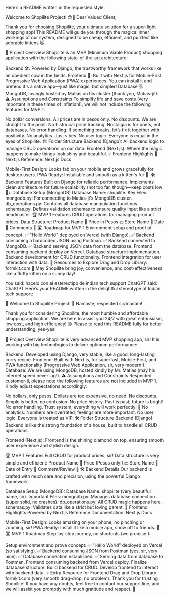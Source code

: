 Here’s a README written in the requested style:

Welcome to Shopilite Project! 😊🐾
Dear Valued Client,

Thank you for choosing Shopilite, your ultimate solution for a super-light shopping app! This README will guide you through the magical inner workings of our system, designed to be cheap, efficient, and purrfect like adorable kittens 🐱.

🌟 Project Overview
Shopilite is an MVP (Minimum Viable Product) shopping application with the following state-of-the-art architecture:

Backend 🛠️: Powered by Django, the trustworthy framework that works like an obedient cow in the fields.
Frontend 🎨: Built with Next.js for Mobile-First Progressive Web Application (PWA) experiences. You can install it and pretend it's a native app—just like magic, but simpler!
Database 🗄️: MongoDB, lovingly hosted by Matias on his cluster (thank you, Matias-ji!).
⚠️ Assumptions and Constraints
To simplify life and save costs (very important in these times of inflation!), we will not include the following features for MVP 1:

No dollar conversions. All prices are in pesos only.
No discounts. We are straight to the point.
No historical price tracking. Nostalgia is for poets, not databases.
No error handling. If something breaks, let’s fix it together with positivity.
No analytics. Just vibes.
No user logic. Everyone is equal in the eyes of Shopilite.
🏗️ Folder Structure
Backend (Django): All backend logic to manage CRUD operations on our data.
Frontend (Next.js): Where the magic happens to make things look shiny and beautiful.
💡 Frontend Highlights
🦄 Next.js
Reference: Next.js Docs

Mobile-First Design: Looks fab on your mobile and grows gracefully for desktop users.
PWA Ready: Installable and smooth as a kitten's fur 🐾.
🛠️ Backend Features
Built on Django for reliable performance.
Implements clean architecture for future scalability (not too far, though—keep costs low 🤑).
Database Setup (MongoDB)
Database Name: shopilite.
Key Files:
mongodb.py: For connecting to Matias-ji's MongoDB cluster.
db_operations.py: Contains all database manipulation functions.
schemas.py: Defines validation schemas to ensure quality input like a strict headmaster.
🏆 MVP 1 Features
CRUD operations for managing product prices.
Data Structure:
Product Name 🛒
Price in Pesos 💵
Store Name 🏬
Date 📅
Comments 💬
🛣️ Roadmap for MVP 1
Environment setup and proof of concept.
✅ "Hello World" deployed on Vercel (with Django).
✅ Backend consuming a hardcoded JSON using Postman.
✅ Backend connected to MongoDB.
✅ Backend serving JSON data from the database.
Frontend consuming backend deploy on Vercel.
Database structure implementation.
Backend development for CRUD functionality.
Frontend integration for user interaction with data.
🌈 Resources to Explore
Drag and Drop Library: formkit.com
🐾 May Shopilite bring joy, convenience, and cost-effectiveness like a fluffy kitten on a sunny day!







You said:
hacelo con el estereotipo de indian tech support
ChatGPT said:
ChatGPT
Here’s your README written in the delightful stereotype of Indian tech support:

🌟 Welcome to Shopilite Project! 🐾
Namaste, respected sir/madam!

Thank you for considering Shopilite, the most humble and affordable shopping application. We are here to assist you 24/7 with great enthusiasm, low cost, and high efficiency! 😊 Please to read this README fully for better understanding, yes-yes!

🌈 Project Overview
Shopilite is very advanced MVP shopping app, sir! It is working with big technologies to deliver optimum performance:

Backend: Developed using Django, very stable, like a good, long-lasting curry recipe.
Frontend: Built with Next.js, for superfast, Mobile-First, and PWA functionality (Progressive Web Application, sir, very modern!).
Database: We are using MongoDB, hosted kindly by Mr. Matias (may his internet speed never lag!).
⚠️ Assumptions and Constraints
Respected customer-ji, please note the following features are not included in MVP 1. Kindly adjust expectations accordingly:

No dollars, only pesos. Dollars are too expensive, no need.
No discounts. Simple is better, no confusion.
No price history. Past is past; future is bright!
No error handling. Trust system, everything will work perfectly! 🤞
No analytics. Numbers are overrated, feelings are more important.
No user logic. Everyone is treated as VIP.
🛠️ Folder Structure
Backend (Django):
Backend is like the strong foundation of a house, built to handle all CRUD operations.

Frontend (Next.js):
Frontend is the shining diamond on top, ensuring smooth user experience and stylish design.

🏆 MVP 1 Features
Full CRUD for product prices, sir!
Data structure is very simple and efficient:
Product Name 🛒
Price (Pesos only!) 💵
Store Name 🏬
Date of Entry 📅
Comment/Review 💬
🛠️ Backend Details
Our backend is crafted with much care and precision, using the powerful Django framework.

Database Setup (MongoDB):
Database Name: shopilite (very beautiful name, sir).
Important Files:
mongodb.py: Manages database connection (super solid, no crashes).
db_operations.py: All CRUD magic happens here.
schemas.py: Validates data like a strict but loving parent.
🌟 Frontend Highlights
Powered by Next.js
Reference Documentation: Next.js Docs

Mobile-First Design: Looks amazing on your phone; no pinching or zooming, sir!
PWA Ready: Install it like a mobile app, show off to friends. 🐾
🛣️ MVP 1 Roadmap
Step-by-step journey, no shortcuts (we promise!):

Setup environment and prove concept:
✅ "Hello World" deployed on Vercel (so satisfying).
✅ Backend consuming JSON from Postman (yes, sir, very nice).
✅ Database connection established.
✅ Serving data from database to Postman.
Frontend consuming backend from Vercel deploy.
Finalize database structure.
Build backend for CRUD.
Develop frontend to interact with backend data.
💡 Extra Resource for Frontend
Drag and Drop Library: formkit.com (very smooth drag-drop, no problem).
Thank you for trusting Shopilite! If you have any doubts, feel free to contact our support line, and we will assist you promptly with much gratitude and respect. 🧡

